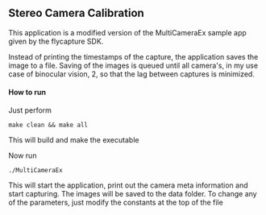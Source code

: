 ## Stereo Camera Calibration

This application is a modified version of the MultiCameraEx sample app given by the flycapture SDK.

Instead of printing the timestamps of the capture, the application saves the image to a file. Saving of the images is queued until all camera's, in my use case of binocular vision, 2, so that the lag between captures is minimized.

#### How to run

Just perform

`make clean && make all`

This will build and make the executable

Now run 

`./MultiCameraEx`

This will start the application, print out the camera meta information and start capturing. The images will be saved to the data folder. To change any of the parameters, just modify the constants at the top of the file
